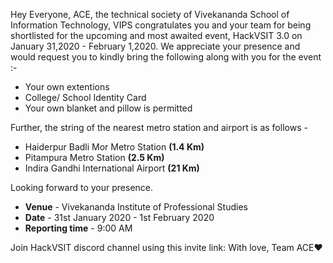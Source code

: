 Hey Everyone,
ACE, the technical society of Vivekananda School of Information Technology, VIPS congratulates you and your team for being shortlisted for the upcoming and most awaited event, HackVSIT 3.0 on January 31,2020 - February 1,2020. We appreciate your presence and would request you to kindly bring the following along with you for the event :-

* Your own extentions
* College/ School Identity Card
* Your own blanket and pillow is permitted

Further, the string of the nearest metro station and airport is as follows -

* Haiderpur Badli Mor Metro Station __(1.4 Km)__
* Pitampura Metro Station __(2.5 Km)__
* Indira Gandhi International Airport __(21 Km)__

Looking forward to your presence. 

* __Venue__ - Vivekananda Institute of Professional Studies
* __Date__ - 31st January 2020 - 1st February 2020
* __Reporting time__ - 9:00 AM

Join HackVSIT discord channel using this invite link: 
With love,
Team ACE❤️
